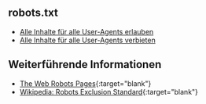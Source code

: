 ## robots.txt

- [Alle Inhalte für alle User-Agents erlauben](alle-inhalte-fuer-alle-user-agents-erlauben)
- [Alle Inhalte für alle User-Agents verbieten](alle-inhalte-fuer-alle-user-agents-verbieten)

## Weiterführende Informationen

- [The Web Robots Pages](http://www.robotstxt.org/){:target="blank"}
- [Wikipedia: Robots Exclusion Standard](http://de.wikipedia.org/wiki/Robots_Exclusion_Standard){:target="blank"}
